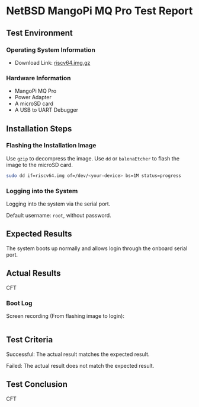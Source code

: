 # NetBSD MangoPi MQ Pro Test Report

## Test Environment

### Operating System Information

- Download Link: [riscv64.img.gz](https://nyftp.netbsd.org/pub/NetBSD-daily/HEAD/latest/riscv-riscv64/binary/gzimg/)

### Hardware Information

- MangoPi MQ Pro
- Power Adapter
- A microSD card
- A USB to UART Debugger

## Installation Steps

### Flashing the Installation Image

Use `gzip` to decompress the image.
Use `dd` or `balenaEtcher` to flash the image to the microSD card.

```bash
sudo dd if=riscv64.img of=/dev/<your-device> bs=1M status=progress
```

### Logging into the System

Logging into the system via the serial port.

Default username: `root`, without password.

## Expected Results

The system boots up normally and allows login through the onboard serial port.

## Actual Results

CFT

### Boot Log

Screen recording (From flashing image to login):

```log
```

## Test Criteria

Successful: The actual result matches the expected result.

Failed: The actual result does not match the expected result.

## Test Conclusion

CFT

